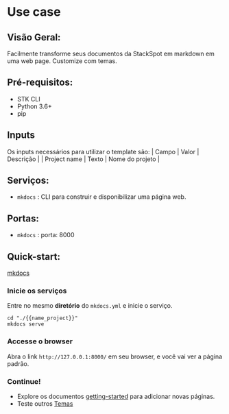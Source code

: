 # Use case

## Visão Geral:
Facilmente transforme seus documentos da StackSpot em markdown em uma web page. Customize com temas.

## Pré-requisitos:
+ STK CLI
+ Python 3.6+
+ pip

## Inputs
Os inputs necessários para utilizar o template são:
| Campo | Valor | Descrição |
| Project name | Texto | Nome do projeto |

## Serviços:
+ `mkdocs` : CLI para construir e disponibilizar uma página web.

## Portas:
+ `mkdocs` : porta: 8000

## Quick-start:
[mkdocs](https://www.mkdocs.org/getting-started/)

### Inicie os serviços
Entre no mesmo **diretório** do `mkdocs.yml` e inicie o serviço.
```shell
cd "./{{name_project}}"
mkdocs serve
```
### Accesse o browser
Abra o link `http://127.0.0.1:8000/` em seu browser, e você vai ver a página padrão.

### Continue!
- Explore os documentos [getting-started](https://www.mkdocs.org/getting-started/) para adicionar novas páginas.
- Teste outros [Temas](https://www.mkdocs.org/user-guide/choosing-your-theme/)